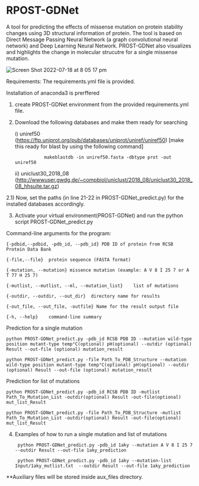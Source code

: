 # RPOST-GDNet
A tool for predicting the effects of missense mutation on protein stability changes using 3D structural information of protein. The tool is based on Direct Message Passing Neural Network (a graph convolutional neural network) and Deep Learning Neural Network. PROST-GDNet also visualizes and highlights the change in molecular strucutre for a single missense mutation.

![Screen Shot 2022-07-18 at 8 05 17 pm](https://user-images.githubusercontent.com/48677766/179489746-304bcfd6-311e-4b48-a3d4-107672487adb.png)


Requirements: The requirements.yml file is provided.

Installation of anaconda3 is prerffered
1. create PROST-GDNet environment from the provided requirements.yml file.
2. Download the following databases and make them ready for searching
  
      i) uniref50 (https://ftp.uniprot.org/pub/databases/uniprot/uniref/uniref50) [make this ready for blast by using the following command]
                  
                  makeblastdb -in uniref50.fasta -dbtype prot -out uniref50
  
      ii) uniclust30_2018_08 (http://wwwuser.gwdg.de/~compbiol/uniclust/2018_08/uniclust30_2018_08_hhsuite.tar.gz)
  
  2.1) Now, set the paths (in line 21-22 in PROST-GDNet_predict.py) for the installed databases accordingly.
  
3. Activate your virtual environment(PROST-GDNet) and run the python script PROST-GDNet_predict.py

  Command-line arguments for the program:
  
    {-pdbid,--pdbid, -pdb_id, --pdb_id} PDB ID of protein from RCSB Protein Data Bank
    
    {-file,--file}	protein sequence (FASTA format)

    {-mutation, --mutation}	missence mutation (example: A V 8 I 25 7 or A T 77 H 25 7)

    {-mutlist, --mutlist, --ml, --mutation_list}	list of mutations

    {-outdir, --outdir, --out_dir}	directory name for results

    {-out_file, --out_file, -outfile} Name for the result output file

    {-h, --help}	command-line summary
    

Prediction for a single mutation
      
    python PROST-GDNet_predict.py -pdb_id RCSB PDB ID --mutation wild-type position mutant-type temp°C(optional) pH(optional) --outdir (optional) Result --out-file (optional) mutation_result
  
    python PROST-GDNet_predict.py -file Path_To_PDB_Structure --mutation wild-type position mutant-type temp°C(optional) pH(optional) --outdir (optional) Result --out-file (optional) mutation_result
    
Prediction for list of mutations
       
    python PROST-GDNet_predict.py -pdb_id RCSB PDB ID -mutlist Path_To_Mutation_List -outdir(optional) Result -out-file(optional) mut_list_Result
       
    python PROST-GDNet_predict.py -file Path_To_PDB_Structure -mutlist Path_To_Mutation_List -outdir(optional) Result -out-file(optional) mut_list_Result
       
4. Examples of how to run a single mutation and list of mutations
    
        python PROST-GDNet_predict.py -pdb_id 1aky --mutation A V 8 I 25 7  --outdir Result --out-file 1aky_prediction
        
        python PROST-GDNet_predict.py -pdb_id 1aky --mutation-list Input/1aky_mutlist.txt  --outdir Result --out-file 1aky_prediction

**Auxiliary files will be stored inside aux_files directory.
